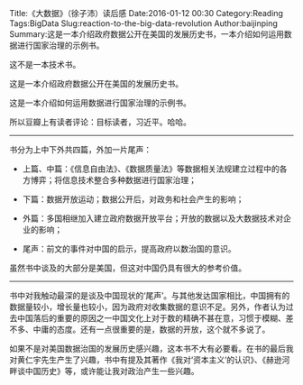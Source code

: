 Title:《大数据》（徐子沛）读后感
Date:2016-01-12 00:30
Category:Reading
Tags:BigData
Slug:reaction-to-the-big-data-revolution
Author:baijinping
Summary:这是一本介绍政府数据公开在美国的发展历史书，一本介绍如何运用数据进行国家治理的示例书。


这不是一本技术书。

这是一本介绍政府数据公开在美国的发展历史书。

这是一本介绍如何运用数据进行国家治理的示例书。

所以豆瓣上有读者评论：目标读者，习近平。哈哈。

---

书分为上中下外共四篇，外加一片尾声：

* 上篇、中篇：《信息自由法》、《数据质量法》等数据相关法规建立过程中的各方博弈；将信息技术整合多种数据进行国家治理；

* 下篇：数据开放运动；数据公开后，对政务和社会产生的影响；

* 外篇：多国相继加入建立政府数据开放平台；开放的数据以及大数据技术对企业的影响；

* 尾声：前文的事件对中国的启示，提高政府以数治国的意识。

虽然书中谈及的大部分是美国，但这对中国仍具有很大的参考价值。

---

书中对我触动最深的是谈及中国现状的‘尾声’。与其他发达国家相比，中国拥有的数据量较小，增长量也较小，因为政府对收集数据的意识不足。另外，作者认为过去中国落后的重要的原因之一中国文化上对于数的精确不甚在意，习惯于模糊、差不多、中庸的态度。还有一点很重要的是，数据的开放，这个就不多说了。

如果不是对美国数据治国的发展历史感兴趣，这本书不大有必要看。在书的最后我对黄仁宇先生产生了兴趣，书中有提及其著作《我对‘资本主义’的认识》、《赫逊河畔谈中国历史》等，或许能让我对政治产生一些兴趣。
